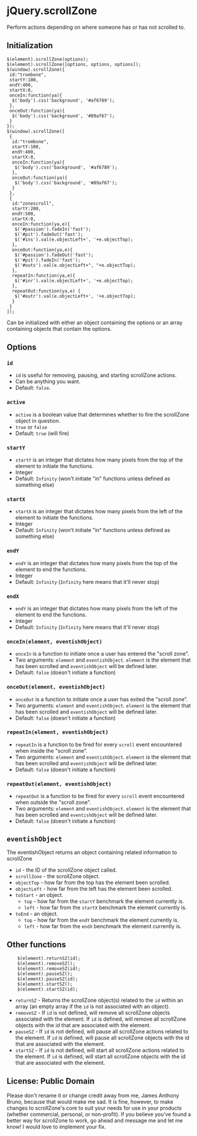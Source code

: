 jQuery.scrollZone
=================

Perform actions depending on where someone has or has not scrolled to.

## Initialization

    $(element).scrollZone(options);
    $(element).scrollZone([options, options, options]);
    $(window).scrollZone({
     id:"trombone", 
     startY:100, 
     endY:400,
     startX:0, 
     onceIn:function(ya){
      $('body').css('background', '#af6789');
     }, 
     onceOut:function(ya){
      $('body').css('background', '#89af67');
     }
    });
    $(window).scrollZone([
     {
      id:"trombone", 
      startY:100, 
      endY:400,
      startX:0, 
      onceIn:function(ya){
       $('body').css('background', '#af6789');
      }, 
      onceOut:function(ya){
       $('body').css('background', '#89af67');
      }
     },
     {
      id:"zonescroll", 
      startY:200, 
      endY:500,
      startX:0, 
      onceIn:function(ya,e){
       $('#passion').fadeIn('fast');
       $('#pit').fadeOut('fast');
       $('#ins').val(e.objectLeft+', '+e.objectTop);
      }, 
      onceOut:function(ya,e){
       $('#passion').fadeOut('fast');
       $('#pit').fadeIn('fast');
       $('#outs').val(e.objectLeft+", "+e.objectTop);
      }, 
      repeatIn:function(ya,e){
       $('#inr').val(e.objectLeft+', '+e.objectTop);
      }, 
      repeatOut:function(ya,e) { 
       $('#outr').val(e.objectLeft+', '+e.objectTop);
      }
     }
    ]);

Can be initialized with either an object containing the options or an array containing objects that contain the options.

## Options
### `id`

* `id` is useful for removing, pausing, and starting scrollZone actions.
* Can be anything you want.
* Default: `false`.

### `active`

* `active` is a boolean value that determines whether to fire the scrollZone object in question.
* `true` or `false`
* Default: `true` (will fire)

### `startY`

* `startY` is an integer that dictates how many pixels from the top of the element to initiate the functions.
* Integer
* Default: `Infinity` (won't initiate "in" functions unless defined as something else)

### `startX`

* `startX` is an integer that dictates how many pixels from the left of the element to initiate the functions.
* Integer
* Default: `Infinity` (won't initiate "in" functions unless defined as something else)

### `endY`

* `endY` is an integer that dictates how many pixels from the top of the element to end the functions.
* Integer
* Default: `Infinity` (`Infinity` here means that it'll never stop)

### `endX`

* `endY` is an integer that dictates how many pixels from the left of the element to end the functions.
* Integer
* Default: `Infinity` (`Infinity` here means that it'll never stop)

### `onceIn(element, eventishObject)`

* `onceIn` is a function to initiate once a user has entered the "scroll zone".
* Two arguments: `element` and `eventishObject`. `element` is the element that has been scrolled and `eventishObject` will be defined later.
* Default: `false` (doesn't initiate a function)

### `onceOut(element, eventishObject)`

* `onceOut` is a function to initiate once a user has exited the "scroll zone".
* Two arguments: `element` and `eventishObject`. `element` is the element that has been scrolled and `eventishObject` will be defined later.
* Default: `false` (doesn't initiate a function)

### `repeatIn(element, eventishObject)`

* `repeatIn` is a function to be fired for every `scroll` event encountered when inside the "scroll zone".
* Two arguments: `element` and `eventishObject`. `element` is the element that has been scrolled and `eventishObject` will be defined later.
* Default: `false` (doesn't initiate a function)

### `repeatOut(element, eventishObject)`

* `repeatOut` is a function to be fired for every `scroll` event encountered when outside the "scroll zone".
* Two arguments: `element` and `eventishObject`. `element` is the element that has been scrolled and `eventishObject` will be defined later.
* Default: `false` (doesn't initiate a function)

## `eventishObject`
The eventishObject returns an object containing related information to scrollZone
* `id` - the ID of the scrollZone object called.
* `scrollZone` - the scrollZone object.
* `objectTop` - how far from the top has the element been scrolled.
* `objectLeft` - how far from the left has the element been scrolled.
* `toStart` - an object.
    * `top` - how far from the `startY` benchmark the element currently is.
    * `left` - how far from the `startX` benchmark the element currently is.
* `toEnd` - an object.
    * `top` - how far from the `endY` benchmark the element currently is.
    * `left` - how far from the `endX` benchmark the element currently is.

## Other functions

		$(element).returnSZ(id);
		$(element).removeSZ();
		$(element).removeSZ(id);
		$(element).pauseSZ();
		$(element).pauseSZ(id);
		$(element).startSZ();
		$(element).startSZ(id);

* `returnSZ` - Returns the scrollZone object(s) related to the `id` within an array (an empty array if the `id` is not associated with an object).
* `removeSZ` - If `id` is not defined, will remove all scrollZone objects associated with the element. If `id` is defined, will remove all scrollZone objects with the id that are associated with the element.
* `pauseSZ` - If `id` is not defined, will pause all scrollZone actions related to the element. If `id` is defined, will pause all scrollZone objects with the id that are associated with the element.
* `startSZ` - If `id` is not defined, will start all scrollZone actions related to the element. If `id` is defined, will start all scrollZone objects with the id that are associated with the element.

## License: Public Domain
Please don't rename it or change credit away from me, James Anthony Bruno, because that would make me sad. It is fine, however, to make changes to scrollZone's core to suit your needs for use in your products (whether commercial, personal, or non-profit). If you believe you've found a better way for scrollZone to work, go ahead and message me and let me know! I would love to implement your fix. 
